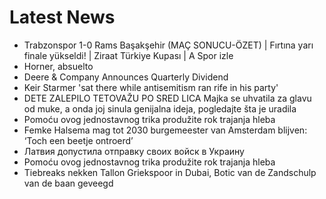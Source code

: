 # Latest News
-  Trabzonspor 1-0 Rams Başakşehir (MAÇ SONUCU-ÖZET) | Fırtına yarı finale yükseldi! | Ziraat Türkiye Kupası | A Spor izle
-  Horner, absuelto
-  Deere & Company Announces Quarterly Dividend
-  Keir Starmer 'sat there while antisemitism ran rife in his party'
-  DETE ZALEPILO TETOVAŽU PO SRED LICA Majka se uhvatila za glavu od muke, a onda joj sinula genijalna ideja, pogledajte šta je uradila
-  Pomoću ovog jednostavnog trika produžite rok trajanja hleba
-  Femke Halsema mag tot 2030 burgemeester van Amsterdam blijven: ‘Toch een beetje ontroerd’
-  Латвия допустила отправку своих войск в Украину
-  Pomoću ovog jednostavnog trika produžite rok trajanja hleba
-  Tiebreaks nekken Tallon Griekspoor in Dubai, Botic van de Zandschulp van de baan geveegd
